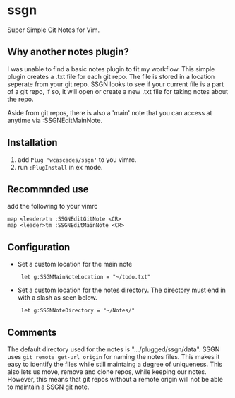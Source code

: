 ssgn
==========

Super Simple Git Notes for Vim.

Why another notes plugin?
------------
I was unable to find a basic notes plugin to fit my workflow. This simple plugin creates a .txt file for each git repo. The file is stored in a location seperate from your git repo. SSGN looks to see if your current file is a part of a git repo, if so, it will open or create a new .txt file for taking notes about the repo.

Aside from git repos, there is also a 'main' note that you can access at anytime via :SSGNEditMainNote.

Installation
------------
1. add ```Plug 'wcascades/ssgn'``` to you vimrc.
2. run ```:PlugInstall``` in ex mode.

Recommnded use
------------
add the following to your vimrc
```
map <leader>tn :SSGNEditGitNote <CR>
map <leader>tm :SSGNEditMainNote <CR>
```

Configuration
------------
* Set a custom location for the main note

       let g:SSGNMainNoteLocation = "~/todo.txt" 
 
* Set a custom location for the notes directory. The directory must end in with a slash as seen below.

       let g:SSGNNoteDirectory = "~/Notes/" 

Comments
------------
The default directory used for the notes is ".../plugged/ssgn/data".
SSGN uses ```git remote get-url origin``` for naming the notes files. This makes it easy to identify the files while still maintaing a degree of uniqueness. This also lets us move, remove and clone repos, while keeping our notes. However, this means that git repos without a remote origin will not be able to maintain a SSGN git note.
